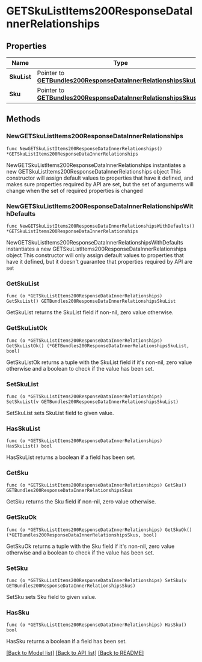 # GETSkuListItems200ResponseDataInnerRelationships

## Properties

Name | Type | Description | Notes
------------ | ------------- | ------------- | -------------
**SkuList** | Pointer to [**GETBundles200ResponseDataInnerRelationshipsSkuList**](GETBundles200ResponseDataInnerRelationshipsSkuList.md) |  | [optional] 
**Sku** | Pointer to [**GETBundles200ResponseDataInnerRelationshipsSkus**](GETBundles200ResponseDataInnerRelationshipsSkus.md) |  | [optional] 

## Methods

### NewGETSkuListItems200ResponseDataInnerRelationships

`func NewGETSkuListItems200ResponseDataInnerRelationships() *GETSkuListItems200ResponseDataInnerRelationships`

NewGETSkuListItems200ResponseDataInnerRelationships instantiates a new GETSkuListItems200ResponseDataInnerRelationships object
This constructor will assign default values to properties that have it defined,
and makes sure properties required by API are set, but the set of arguments
will change when the set of required properties is changed

### NewGETSkuListItems200ResponseDataInnerRelationshipsWithDefaults

`func NewGETSkuListItems200ResponseDataInnerRelationshipsWithDefaults() *GETSkuListItems200ResponseDataInnerRelationships`

NewGETSkuListItems200ResponseDataInnerRelationshipsWithDefaults instantiates a new GETSkuListItems200ResponseDataInnerRelationships object
This constructor will only assign default values to properties that have it defined,
but it doesn't guarantee that properties required by API are set

### GetSkuList

`func (o *GETSkuListItems200ResponseDataInnerRelationships) GetSkuList() GETBundles200ResponseDataInnerRelationshipsSkuList`

GetSkuList returns the SkuList field if non-nil, zero value otherwise.

### GetSkuListOk

`func (o *GETSkuListItems200ResponseDataInnerRelationships) GetSkuListOk() (*GETBundles200ResponseDataInnerRelationshipsSkuList, bool)`

GetSkuListOk returns a tuple with the SkuList field if it's non-nil, zero value otherwise
and a boolean to check if the value has been set.

### SetSkuList

`func (o *GETSkuListItems200ResponseDataInnerRelationships) SetSkuList(v GETBundles200ResponseDataInnerRelationshipsSkuList)`

SetSkuList sets SkuList field to given value.

### HasSkuList

`func (o *GETSkuListItems200ResponseDataInnerRelationships) HasSkuList() bool`

HasSkuList returns a boolean if a field has been set.

### GetSku

`func (o *GETSkuListItems200ResponseDataInnerRelationships) GetSku() GETBundles200ResponseDataInnerRelationshipsSkus`

GetSku returns the Sku field if non-nil, zero value otherwise.

### GetSkuOk

`func (o *GETSkuListItems200ResponseDataInnerRelationships) GetSkuOk() (*GETBundles200ResponseDataInnerRelationshipsSkus, bool)`

GetSkuOk returns a tuple with the Sku field if it's non-nil, zero value otherwise
and a boolean to check if the value has been set.

### SetSku

`func (o *GETSkuListItems200ResponseDataInnerRelationships) SetSku(v GETBundles200ResponseDataInnerRelationshipsSkus)`

SetSku sets Sku field to given value.

### HasSku

`func (o *GETSkuListItems200ResponseDataInnerRelationships) HasSku() bool`

HasSku returns a boolean if a field has been set.


[[Back to Model list]](../README.md#documentation-for-models) [[Back to API list]](../README.md#documentation-for-api-endpoints) [[Back to README]](../README.md)


